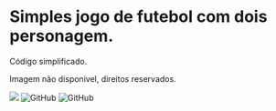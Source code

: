 # Simples jogo de futebol com dois personagem.

Código simplificado.


Imagem não disponivel, direitos reservados.

![](https://img.shields.io/badge/python-v3.9-informational?style=flat&logo=python&logoColor=white&color=blue)  ![GitHub](https://img.shields.io/badge/pygame-2.0.1-blue) ![GitHub](https://img.shields.io/badge/licence-GPL%203%200-GREE) 
